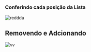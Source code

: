### Conferindo cada posição da Lista
![reddda](https://user-images.githubusercontent.com/62820033/81512473-24c9be00-92f7-11ea-9895-5040778f24b6.png)

## Removendo e Adcionando
![vv](https://user-images.githubusercontent.com/62820033/81512489-3b701500-92f7-11ea-8f3f-daeafd42db12.png)